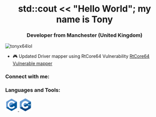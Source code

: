 <h1 align="center">std::cout << "Hello World"; my name is Tony</h1>
<h3 align="center">Developer from Manchester (United Kingdom)</h3>

<p align="left"> <img src="https://komarev.com/ghpvc/?username=tonyx64lol&label=Profile%20views&color=0e75b6&style=flat" alt="tonyx64lol" /> </p>

- 🎮 Updated Driver mapper using RtCore64 Vulnerability [RtCore64 Vulnerable mapper](https://github.com/tonyx64lol/RTCore64_Vulnerability)

<h3 align="left">Connect with me:</h3>
<p align="left">
</p>

<h3 align="left">Languages and Tools:</h3>
<p align="left"> <a href="https://www.cprogramming.com/" target="_blank" rel="noreferrer"> <img src="https://raw.githubusercontent.com/devicons/devicon/master/icons/c/c-original.svg" alt="c" width="40" height="40"/> </a> <a href="https://www.w3schools.com/cpp/" target="_blank" rel="noreferrer"> <img src="https://raw.githubusercontent.com/devicons/devicon/master/icons/cplusplus/cplusplus-original.svg" alt="cplusplus" width="40" height="40"/> </a> </p>

